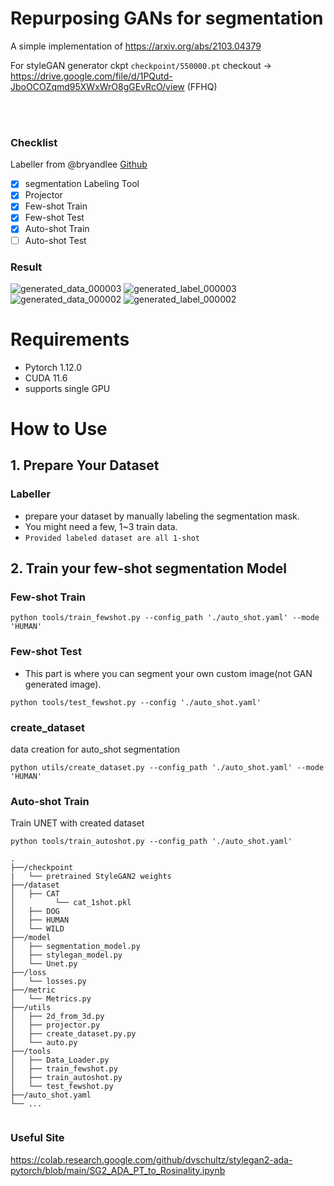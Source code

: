
# Repurposing GANs for segmentation

A simple implementation of https://arxiv.org/abs/2103.04379

For styleGAN generator ckpt `checkpoint/550000.pt` checkout -> https://drive.google.com/file/d/1PQutd-JboOCOZqmd95XWxWrO8gGEvRcO/view (FFHQ)
  
<br/>



<br/>

### Checklist
Labeller from @bryandlee [Github](https://github.com/bryandlee/repurpose-gan)
- [x] segmentation Labeling Tool
- [x] Projector
- [x] Few-shot Train
- [x] Few-shot Test
- [x] Auto-shot Train
- [ ] Auto-shot Test

### Result

![generated_data_000003](https://user-images.githubusercontent.com/68745418/137844467-47e27a6b-b03d-449d-8072-deee9756b203.png)
![generated_label_000003](https://user-images.githubusercontent.com/68745418/137844477-a70f4a6c-7c23-4ed7-8dd7-f46b658f70fe.png)
![generated_data_000002](https://user-images.githubusercontent.com/68745418/137866319-cba203e4-f8c2-4a0c-b4d9-621e4099c36e.png)
![generated_label_000002](https://user-images.githubusercontent.com/68745418/137866208-fb8e76b8-a9d5-478a-a734-eb0a160818d6.png)


# Requirements
- Pytorch 1.12.0
- CUDA 11.6
- supports single GPU

# How to Use

## 1. Prepare Your Dataset
### Labeller
- prepare your dataset by manually labeling the segmentation mask. 
- You might need a few, 1~3 train data.
- `Provided labeled dataset are all 1-shot`

## 2. Train your few-shot segmentation Model
### Few-shot Train
```
python tools/train_fewshot.py --config_path './auto_shot.yaml' --mode 'HUMAN'
```

### Few-shot Test
- This part is where you can segment your own custom image(not GAN generated image).
```
python tools/test_fewshot.py --config './auto_shot.yaml'
```

### create_dataset
data creation for auto_shot segmentation
```
python utils/create_dataset.py --config_path './auto_shot.yaml' --mode 'HUMAN'
```

### Auto-shot Train
Train UNET with created dataset
```
python tools/train_autoshot.py --config_path './auto_shot.yaml'
```


```
.
├──/checkpoint
|   └── pretrained StyleGAN2 weights 
├──/dataset
│   ├── CAT
│         └── cat_1shot.pkl
│   ├── DOG
│   ├── HUMAN
│   └── WILD
├──/model
│   ├── segmentation_model.py
│   ├── stylegan_model.py
│   └── Unet.py
├──/loss
│   └── losses.py
├──/metric
│   └── Metrics.py
├──/utils
│   ├── 2d_from_3d.py
│   ├── projector.py
│   ├── create_dataset.py.py
│   └── auto.py
├──/tools
│   ├── Data_Loader.py
│   ├── train_fewshot.py
│   ├── train_autoshot.py
│   └── test_fewshot.py
├──/auto_shot.yaml
└── ...


```

### Useful Site
https://colab.research.google.com/github/dvschultz/stylegan2-ada-pytorch/blob/main/SG2_ADA_PT_to_Rosinality.ipynb